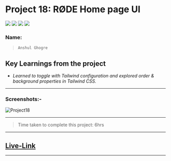 # Project 18: RØDE Home page UI

![](https://img.shields.io/badge/HTML-CSS-blue) ![](https://img.shields.io/badge/LCO-iNeuron.ai-lightgrey) ![](https://img.shields.io/badge/Assignment--1-Project--18-success) ![](https://img.shields.io/badge/Full--Stack--Java--Dev-Bootcamp-yellowgreen)

### Name:

> `Anshul Ghogre`

## Key Learnings from the project

- _Learned to toggle with Tailwind configuration and explored order & background properties in Tailwind CSS._

---

### Screenshots:-

![Project18](./a18.png)

---

> Time taken to complete this project: 6hrs

---

## [Live-Link](https://project-17-shopify-home-page-ui.netlify.app/)

---
